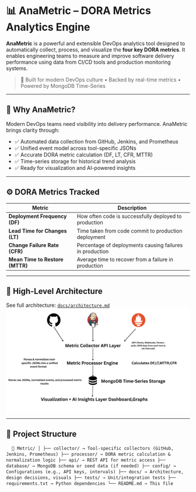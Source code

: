 # 📊 AnaMetric – DORA Metrics Analytics Engine

**AnaMetric** is a powerful and extensible DevOps analytics tool designed to automatically collect, process, and visualize the **four key DORA metrics**. It enables engineering teams to measure and improve software delivery performance using data from CI/CD tools and production monitoring systems.

> 🚀 Built for modern DevOps culture • Backed by real-time metrics • Powered by MongoDB Time-Series

---

## 📌 Why AnaMetric?

Modern DevOps teams need visibility into delivery performance. AnaMetric brings clarity through:

- ✅ Automated data collection from GitHub, Jenkins, and Prometheus  
- ✅ Unified event model across tool-specific JSONs  
- ✅ Accurate DORA metric calculation (DF, LT, CFR, MTTR)  
- ✅ Time-series storage for historical trend analysis  
- ✅ Ready for visualization and AI-powered insights  

---

## ⚙️ DORA Metrics Tracked

| Metric                 | Description                                                                 |
|------------------------|-----------------------------------------------------------------------------|
| **Deployment Frequency (DF)** | How often code is successfully deployed to production                 |
| **Lead Time for Changes (LT)** | Time taken from code commit to production deployment               |
| **Change Failure Rate (CFR)** | Percentage of deployments causing failures in production             |
| **Mean Time to Restore (MTTR)** | Average time to recover from a failure in production               |

---

## 🧠 High-Level Architecture

See full architecture: [`docs/architecture.md`](docs/architecture.md)  
![Architecture Diagram](docs/architecture.png)

---

## 📁 Project Structure


<pre> <code> 📁 Metric/ │ ├── collector/ → Tool-specific collectors (GitHub, Jenkins, Prometheus) ├── processor/ → DORA metric calculation & normalization logic ├── api/ → REST API for metric access ├── database/ → MongoDB schema or seed data (if needed) ├── config/ → Configurations (e.g., API keys, intervals) ├── docs/ → Architecture, design decisions, visuals ├── tests/ → Unit/integration tests ├── requirements.txt → Python dependencies └── README.md → This file </code> </pre>
